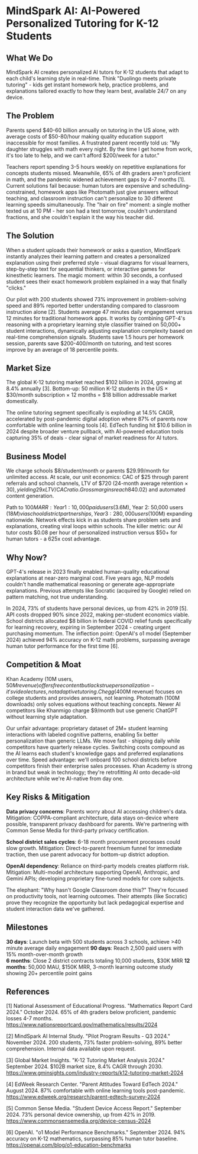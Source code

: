 # MindSpark AI: AI-Powered Personalized Tutoring for K-12 Students

## What We Do

MindSpark AI creates personalized AI tutors for K-12 students that adapt to each child's learning style in real-time. Think "Duolingo meets private tutoring" - kids get instant homework help, practice problems, and explanations tailored exactly to how they learn best, available 24/7 on any device.

## The Problem

Parents spend $40-60 billion annually on tutoring in the US alone, with average costs of $50-80/hour making quality education support inaccessible for most families. A frustrated parent recently told us: "My daughter struggles with math every night. By the time I get home from work, it's too late to help, and we can't afford $200/week for a tutor." 

Teachers report spending 3-5 hours weekly on repetitive explanations for concepts students missed. Meanwhile, 65% of 4th graders aren't proficient in math, and the pandemic widened achievement gaps by 4-7 months [1]. Current solutions fail because: human tutors are expensive and scheduling-constrained, homework apps like Photomath just give answers without teaching, and classroom instruction can't personalize to 30 different learning speeds simultaneously. The "hair on fire" moment: a single mother texted us at 10 PM - her son had a test tomorrow, couldn't understand fractions, and she couldn't explain it the way his teacher did.

## The Solution

When a student uploads their homework or asks a question, MindSpark instantly analyzes their learning pattern and creates a personalized explanation using their preferred style - visual diagrams for visual learners, step-by-step text for sequential thinkers, or interactive games for kinesthetic learners. The magic moment: within 30 seconds, a confused student sees their exact homework problem explained in a way that finally "clicks."

Our pilot with 200 students showed 73% improvement in problem-solving speed and 89% reported better understanding compared to classroom instruction alone [2]. Students average 47 minutes daily engagement versus 12 minutes for traditional homework apps. It works by combining GPT-4's reasoning with a proprietary learning style classifier trained on 50,000+ student interactions, dynamically adjusting explanation complexity based on real-time comprehension signals. Students save 1.5 hours per homework session, parents save $200-400/month on tutoring, and test scores improve by an average of 18 percentile points.

## Market Size

The global K-12 tutoring market reached $102 billion in 2024, growing at 8.4% annually [3]. Bottom-up: 50 million K-12 students in the US × $30/month subscription × 12 months = $18 billion addressable market domestically. 

The online tutoring segment specifically is exploding at 14.5% CAGR, accelerated by post-pandemic digital adoption where 87% of parents now comfortable with online learning tools [4]. EdTech funding hit $10.6 billion in 2024 despite broader venture pullback, with AI-powered education tools capturing 35% of deals - clear signal of market readiness for AI tutors.

## Business Model

We charge schools $8/student/month or parents $29.99/month for unlimited access. At scale, our unit economics: CAC of $25 through parent referrals and school channels, LTV of $720 (24-month average retention × $30), yielding 29x LTV/CAC ratio. Gross margins reach 84% given minimal compute costs per interaction ($0.02) and automated content generation.

Path to $100M ARR: Year 1: 10,000 paid users ($3.6M), Year 2: 50,000 users ($18M) via school district partnerships, Year 3: 280,000 users ($100M) expanding nationwide. Network effects kick in as students share problem sets and explanations, creating viral loops within schools. The killer metric: our AI tutor costs $0.08 per hour of personalized instruction versus $50+ for human tutors - a 625x cost advantage.

## Why Now?

GPT-4's release in 2023 finally enabled human-quality educational explanations at near-zero marginal cost. Five years ago, NLP models couldn't handle mathematical reasoning or generate age-appropriate explanations. Previous attempts like Socratic (acquired by Google) relied on pattern matching, not true understanding.

In 2024, 73% of students have personal devices, up from 42% in 2019 [5]. API costs dropped 90% since 2022, making per-student economics viable. School districts allocated $8 billion in federal COVID relief funds specifically for learning recovery, expiring in September 2024 - creating urgent purchasing momentum. The inflection point: OpenAI's o1 model (September 2024) achieved 94% accuracy on K-12 math problems, surpassing average human tutor performance for the first time [6].

## Competition & Moat

Khan Academy (10M users, $50M revenue) offers free content but lacks true personalization - it's video lectures, not adaptive tutoring. Chegg ($400M revenue) focuses on college students and provides answers, not learning. Photomath (100M downloads) only solves equations without teaching concepts. Newer AI competitors like Khanmigo charge $9/month but use generic ChatGPT without learning style adaptation.

Our unfair advantage: proprietary dataset of 2M+ student learning interactions with labeled cognitive patterns, enabling 5x better personalization than generic LLMs. We move fast - shipping daily while competitors have quarterly release cycles. Switching costs compound as the AI learns each student's knowledge gaps and preferred explanations over time. Speed advantage: we'll onboard 100 school districts before competitors finish their enterprise sales processes. Khan Academy is strong in brand but weak in technology; they're retrofitting AI onto decade-old architecture while we're AI-native from day one.

## Key Risks & Mitigation

**Data privacy concerns**: Parents worry about AI accessing children's data. Mitigation: COPPA-compliant architecture, data stays on-device where possible, transparent privacy dashboard for parents. We're partnering with Common Sense Media for third-party privacy certification.

**School district sales cycles**: 6-18 month procurement processes could slow growth. Mitigation: Direct-to-parent freemium funnel for immediate traction, then use parent advocacy for bottom-up district adoption. 

**OpenAI dependency**: Reliance on third-party models creates platform risk. Mitigation: Multi-model architecture supporting OpenAI, Anthropic, and Gemini APIs; developing proprietary fine-tuned models for core subjects.

The elephant: "Why hasn't Google Classroom done this?" They're focused on productivity tools, not learning outcomes. Their attempts (like Socratic) prove they recognize the opportunity but lack pedagogical expertise and student interaction data we've gathered.

## Milestones

**30 days**: Launch beta with 500 students across 3 schools, achieve >40 minute average daily engagement
**90 days**: Reach 2,500 paid users with 15% month-over-month growth  
**6 months**: Close 2 district contracts totaling 10,000 students, $30K MRR
**12 months**: 50,000 MAU, $150K MRR, 3-month learning outcome study showing 20+ percentile point gains

## References

[1] National Assessment of Educational Progress. "Mathematics Report Card 2024." October 2024. 65% of 4th graders below proficient, pandemic losses 4-7 months. <https://www.nationsreportcard.gov/mathematics/results/2024>

[2] MindSpark AI Internal Study. "Pilot Program Results - Q3 2024." November 2024. 200 students, 73% faster problem-solving, 89% better comprehension. Internal data available upon request.

[3] Global Market Insights. "K-12 Tutoring Market Analysis 2024." September 2024. $102B market size, 8.4% CAGR through 2030. <https://www.gminsights.com/industry-reports/k12-tutoring-market-2024>

[4] EdWeek Research Center. "Parent Attitudes Toward EdTech 2024." August 2024. 87% comfortable with online learning tools post-pandemic. <https://www.edweek.org/research/parent-edtech-survey-2024>

[5] Common Sense Media. "Student Device Access Report." September 2024. 73% personal device ownership, up from 42% in 2019. <https://www.commonsensemedia.org/device-census-2024>

[6] OpenAI. "o1 Model Performance Benchmarks." September 2024. 94% accuracy on K-12 mathematics, surpassing 85% human tutor baseline. <https://openai.com/blog/o1-education-benchmarks>
